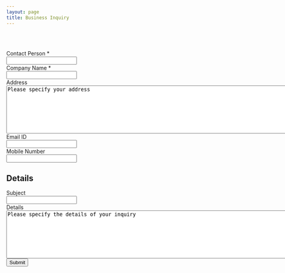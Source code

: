 ```yaml
---
layout: page
title: Business Inquiry
---
```



<br/>
<br/>


<form action="https://docs.google.com/forms/d/16UhJua_5UxbnvHS-I-xrNR6w1ZOT2p59_nj9H9XpxJs/formResponse" method="POST" id="ss-form" target="_self" onsubmit=""><ol style="padding-left: 0">
<div class="ss-form-question errorbox-good">
<div dir="ltr" class="ss-item ss-item-required ss-text"><div class="ss-form-entry"><label class="ss-q-item-label" for="entry_745973076"><div class="ss-q-title">Contact Person
<label for="itemView.getDomIdToLabel()" aria-label="(Required field)"></label>
<span class="ss-required-asterisk">*</span></div>
<div class="ss-q-help ss-secondary-text" dir="ltr"></div></label>
<input type="text" name="entry.745973076" value="" class="ss-q-short" id="entry_745973076" dir="auto" aria-required="true" />

</div></div></div> <div class="ss-form-question errorbox-good">
<div dir="ltr" class="ss-item ss-item-required ss-text"><div class="ss-form-entry"><label class="ss-q-item-label" for="entry_105895304"><div class="ss-q-title">Company Name
<label for="itemView.getDomIdToLabel()" aria-label="(Required field)"></label>
<span class="ss-required-asterisk">*</span></div>
<div class="ss-q-help ss-secondary-text" dir="ltr"></div></label>
<input type="text" name="entry.105895304" value="" class="ss-q-short" id="entry_105895304" dir="auto" aria-required="true" />

</div></div></div> <div class="ss-form-question errorbox-good">
<div dir="ltr" class="ss-item  ss-paragraph-text"><div class="ss-form-entry"><label class="ss-q-item-label" for="entry_299176195"><div class="ss-q-title">Address  
</div>
<div class="ss-q-help ss-secondary-text" dir="ltr"></div></label>
<textarea name="entry.299176195" rows="8" cols="100" class="ss-q-long" id="entry_299176195" dir="auto">Please specify your address</textarea>

</div></div></div> <div class="ss-form-question errorbox-good">
<div dir="ltr" class="ss-item  ss-text"><div class="ss-form-entry"><label class="ss-q-item-label" for="entry_1806631473"><div class="ss-q-title">Email ID
</div>
<div class="ss-q-help ss-secondary-text" dir="ltr"></div></label>
<input type="text" name="entry.1806631473" value="" class="ss-q-short" id="entry_1806631473" dir="auto" />

</div></div></div> <div class="ss-form-question errorbox-good">
<div dir="ltr" class="ss-item  ss-text"><div class="ss-form-entry"><label class="ss-q-item-label" for="entry_487110202"><div class="ss-q-title">Mobile Number
</div>
<div class="ss-q-help ss-secondary-text" dir="ltr"></div></label>
<input type="text" name="entry.487110202" value="" class="ss-q-short" id="entry_487110202" dir="auto" />

</div></div></div> <div class="errorbox-good">
<div dir="ltr" class="ss-item  ss-section-header"><div class="ss-form-entry"><h2 class="ss-section-title">Details</h2>
<div class="ss-section-description ss-no-ignore-whitespace"></div>

</div></div></div> <div class="ss-form-question errorbox-good">
<div dir="ltr" class="ss-item  ss-text"><div class="ss-form-entry"><label class="ss-q-item-label" for="entry_1348814791"><div class="ss-q-title">Subject
</div>
<div class="ss-q-help ss-secondary-text" dir="ltr"></div></label>
<input type="text" name="entry.1348814791" value="" class="ss-q-short" id="entry_1348814791" dir="auto" />

</div></div></div> <div class="ss-form-question errorbox-good">
<div dir="ltr" class="ss-item  ss-paragraph-text"><div class="ss-form-entry"><label class="ss-q-item-label" for="entry_161307624"><div class="ss-q-title">Details
</div>
<div class="ss-q-help ss-secondary-text" dir="ltr"></div></label>
<textarea name="entry.161307624" rows="8" cols="100" class="ss-q-long" id="entry_161307624" dir="auto">Please specify the details of your inquiry</textarea>

</div></div></div>
<input type="hidden" name="draftResponse" value="" />
<input type="hidden" name="pageHistory" value="0" />


<div class="ss-item ss-navigate"><div class="ss-form-entry" dir="ltr">
<input type="submit" name="submit" value="Submit" id="ss-submit" />

</div></div></ol></form>